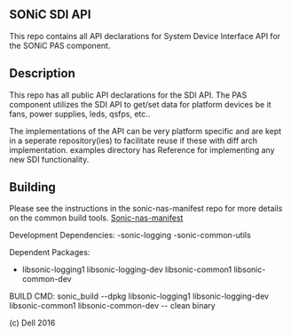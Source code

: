 SONiC SDI API
-------------
This repo contains all API declarations for System Device Interface API for the SONiC PAS component.


Description
-----------

This repo has all public API declarations for the SDI API.  The PAS component utilizes the SDI API to get/set data for platform devices be it fans, power supplies, leds, qsfps, etc..

The implementations of the API can be very platform specific and are kept in a seperate repository(ies) to facilitate reuse if these with diff arch implementation.
examples directory has Reference for implementing any new SDI functionality.  

Building
--------
Please see the instructions in the sonic-nas-manifest repo for more details on the common build tools.  [Sonic-nas-manifest](https://github.com/Azure/sonic-nas-manifest)

Development Dependencies:
 -sonic-logging
 -sonic-common-utils

Dependent Packages:
 - libsonic-logging1 libsonic-logging-dev libsonic-common1 libsonic-common-dev


BUILD CMD: sonic_build --dpkg libsonic-logging1 libsonic-logging-dev libsonic-common1 libsonic-common-dev  -- clean binary

(c) Dell 2016
